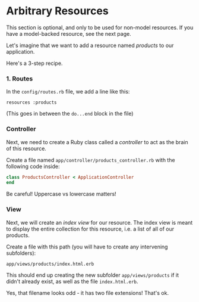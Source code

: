 # Arbitrary Resources

<div class="alert alert-danger" role="alert">
This section is optional, and only to be used
for non-model resources.  If you have a model-backed
resource, see the next page.
</div>


Let's imagine that we want to add a resource named _products_ to our application.

Here's a 3-step recipe.

### 1. Routes

In the `config/routes.rb` file, we add a line like this:

```
resources :products
```

(This goes in between the `do...end` block in the file)

### Controller

Next, we need to create a Ruby class called a _controller_ to act as the
brain of this resource.

Create a file named `app/controller/products_controller.rb` with the
following code inside:

``` ruby
class ProductsController < ApplicationController
end
```

Be careful! Uppercase vs lowercase matters!


### View

Next, we will create an _index view_ for our resource.  The index view
is meant to display the entire collection for this resource, i.e. a list of
all of our products.

Create a file with this path (you will have to create any intervening subfolders):

`app/views/products/index.html.erb`

This should end up creating the new subfolder `app/views/products` if it didn't
already exist, as well as the file `index.html.erb`.

Yes, that filename looks odd - it has two file extensions!  That's ok.

